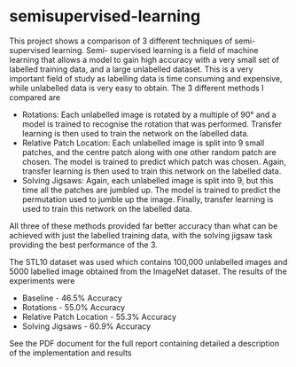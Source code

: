 # semisupervised-learning

This project shows a comparison of 3 different techniques of semi-supervised learning. Semi- supervised learning is a field of machine learning that allows 
a model to gain high accuracy with a very small set of labelled training data, and a large unlabelled dataset. This is a very important field of study as 
labelling data is time consuming and expensive, while unlabelled data is very easy to obtain. The 3 different methods I compared are
* Rotations: Each unlabelled image is rotated by a multiple of 90° and a model is trained to recognise the rotation that was performed. Transfer learning 
is then used to train the network on the labelled data.
* Relative Patch Location: Each unlabelled image is split into 9 small patches, and the centre patch along with one other random patch are chosen. 
The model is trained to predict which patch was chosen. Again, transfer learning is then used to train this network on the labelled data.
* Solving Jigsaws: Again, each unlabelled image is split into 9, but this time all the patches are jumbled up. The model is trained to predict the 
permutation used to jumble up the image. Finally, transfer learning is used to train this network on the labelled data.

All three of these methods provided far better accuracy than what can be achieved with just the labelled training data, 
with the solving jigsaw task providing the best performance of the 3.

The STL10 dataset was used which contains 100,000 unlabelled images and 5000 labelled image obtained from the ImageNet dataset. The results of the experiments were
* Baseline - 46.5% Accuracy
* Rotations - 55.0% Accuracy
* Relative Patch Location  - 55.3% Accuracy
* Solving Jigsaws - 60.9% Accuracy

See the PDF document for the full report containing detailed a description of the implementation and results
